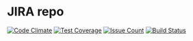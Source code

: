 # JIRA repo

[![Code Climate](https://codeclimate.com/github/onetwotrip/jira/badges/gpa.svg)](https://codeclimate.com/github/onetwotrip/jira)
[![Test Coverage](https://codeclimate.com/github/onetwotrip/jira/badges/coverage.svg)](https://codeclimate.com/github/onetwotrip/jira/coverage)
[![Issue Count](https://codeclimate.com/github/onetwotrip/jira/badges/issue_count.svg)](https://codeclimate.com/github/onetwotrip/jira)
[![Build Status](https://travis-ci.org/onetwotrip/jira.svg?branch=master)](https://travis-ci.org/onetwotrip/jira)
